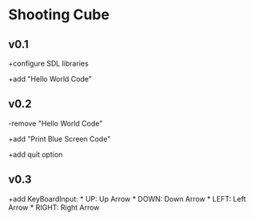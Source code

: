 # Shooting Cube
## v0.1
+configure SDL libraries

+add "Hello World Code"

## v0.2
-remove "Hello World Code"

+add "Print Blue Screen Code"

+add quit option

## v0.3
+add KeyBoardInput:
	* UP: Up Arrow
	* DOWN: Down Arrow
	* LEFT: Left Arrow
	* RIGHT: Right Arrow